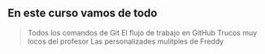 ## En este curso vamos de todo
> Todos los comandos de Git
> El flujo de trabajo en GitHub
> Trucos muy locos del profesor
> Las personalizades mulitples de Freddy